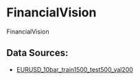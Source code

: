 # FinancialVision
FinancialVision

## Data Sources:
- [EURUSD_10bar_train1500_test500_val200](https://drive.google.com/drive/folders/1hbA3EaMrf9CZBgU6VqQcAseBHuEuQgi-?fbclid=IwAR1dqeY7Q4DCYsdTGBWopDb3W4o6-ixCzRKlUNslHMZjQKuYg_JOHeWxRJs)

